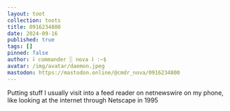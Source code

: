 ```yaml
---
layout: toot
collection: toots
title: 0916234800
date: 2024-09-16
published: true
tags: []
pinned: false
author: ⸸ commander ░ nova ⸸ :~$
avatar: /img/avatar/daemon.jpeg
mastodon: https://mastodon.online/@cmdr_nova/0916234800
---
```


Putting stuff I usually visit into a feed reader on netnewswire on my phone, like looking at the internet through Netscape in 1995
